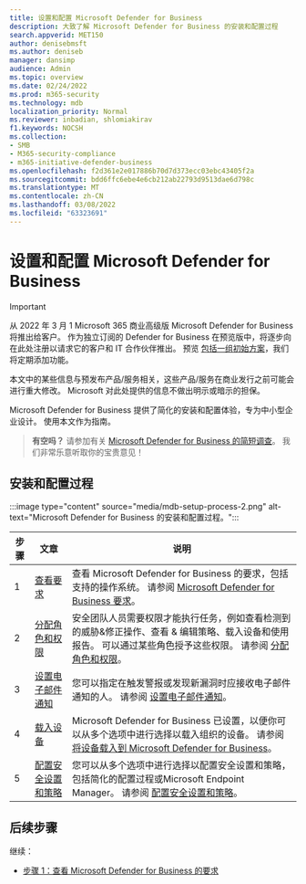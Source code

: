 ```yaml
---
title: 设置和配置 Microsoft Defender for Business
description: 大致了解 Microsoft Defender for Business 的安装和配置过程
search.appverid: MET150
author: denisebmsft
ms.author: deniseb
manager: dansimp
audience: Admin
ms.topic: overview
ms.date: 02/24/2022
ms.prod: m365-security
ms.technology: mdb
localization_priority: Normal
ms.reviewer: inbadian, shlomiakirav
f1.keywords: NOCSH
ms.collection:
- SMB
- M365-security-compliance
- m365-initiative-defender-business
ms.openlocfilehash: f2d361e2e017886b70d7d373ecc03ebc43405f2a
ms.sourcegitcommit: bdd6ffc6ebe4e6cb212ab22793d9513dae6d798c
ms.translationtype: MT
ms.contentlocale: zh-CN
ms.lasthandoff: 03/08/2022
ms.locfileid: "63323691"
---
```

# <a name="set-up-and-configure-microsoft-defender-for-business"></a>设置和配置 Microsoft Defender for Business

> [!IMPORTANT]
> 从 2022 年 3 月 1 Microsoft 365 商业高级版 Microsoft Defender for Business 将推出给客户。 作为独立订阅的 Defender for Business 在预览版中，将逐步向在此处注册以请求它的客户和 IT 合作伙伴[](https://aka.ms/mdb-preview)推出。 预览 [包括一组初始方案](mdb-tutorials.md#try-these-preview-scenarios)，我们将定期添加功能。
> 
> 本文中的某些信息与预发布产品/服务相关，这些产品/服务在商业发行之前可能会进行重大修改。 Microsoft 对此处提供的信息不做出明示或暗示的担保。 

Microsoft Defender for Business 提供了简化的安装和配置体验，专为中小型企业设计。 使用本文作为指南。

>
> **有空吗？**
> 请参加有关 <a href="https://microsoft.qualtrics.com/jfe/form/SV_0JPjTPHGEWTQr4y" target="_blank">Microsoft Defender for Business 的简短调查</a>。 我们非常乐意听取你的宝贵意见！
>

## <a name="the-setup-and-configuration-process"></a>安装和配置过程

:::image type="content" source="media/mdb-setup-process-2.png" alt-text="Microsoft Defender for Business 的安装和配置过程。":::

| 步骤  | 文章 | 说明  |
|---------|---------|--------|
| 1 | [查看要求](mdb-requirements.md) | 查看 Microsoft Defender for Business 的要求，包括支持的操作系统。 请参阅 [Microsoft Defender for Business 要求](mdb-requirements.md)。 |
| 2 | [分配角色和权限](mdb-roles-permissions.md)     | 安全团队人员需要权限才能执行任务，例如查看检测到的威胁&修正操作、查看 & 编辑策略、载入设备和使用报告。 可以通过某些角色授予这些权限。 请参阅 [分配角色和权限](mdb-roles-permissions.md)。        |
| 3 | [设置电子邮件通知](mdb-email-notifications.md) | 您可以指定在触发警报或发现新漏洞时应接收电子邮件通知的人。 请参阅 [设置电子邮件通知](mdb-email-notifications.md)。| 
| 4 | [载入设备](mdb-onboard-devices.md)     | Microsoft Defender for Business 已设置，以便你可以从多个选项中进行选择以载入组织的设备。 请参阅 [将设备载入到 Microsoft Defender for Business](mdb-onboard-devices.md)。         |
| 5 | [配置安全设置和策略](mdb-configure-security-settings.md) | 您可以从多个选项中进行选择以配置安全设置和策略，包括简化的配置过程或Microsoft Endpoint Manager。 请参阅 [配置安全设置和策略](mdb-configure-security-settings.md)。 |

## <a name="next-steps"></a>后续步骤

继续：

- [步骤 1：查看 Microsoft Defender for Business 的要求](mdb-requirements.md)
